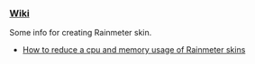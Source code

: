 ### [Wiki](https://github.com/nek7u/Notes-for-Rainmeter-Skins/wiki)
Some info for creating Rainmeter skin.

* [How to reduce a cpu and memory usage of Rainmeter skins](https://github.com/nek7u/Notes-for-Rainmeter-Skins/wiki/Reduce-a-cpu-and-memory-usage#how-to-reduce-a-cpu-and-memory-usage-of-rainmeter-skins---staying-calm--)  
